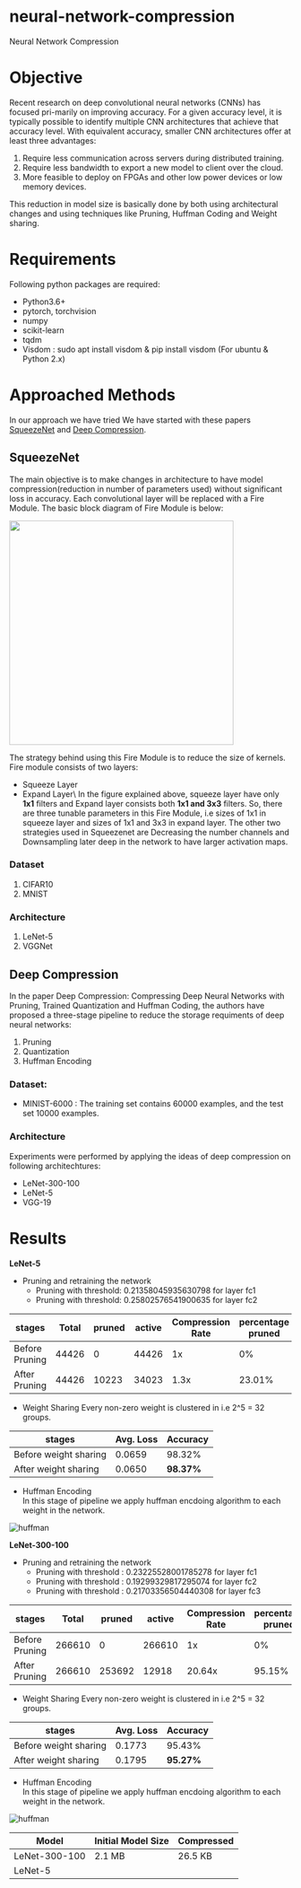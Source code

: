 
# neural-network-compression
Neural Network Compression

# Objective
Recent research on deep convolutional neural networks (CNNs) has focused pri-marily on improving accuracy. For a given accuracy level, it is typically possible to identify multiple CNN architectures that achieve that accuracy level. With equivalent accuracy, smaller CNN architectures offer at least three advantages:
1. Require less communication across servers during distributed training.  
2. Require less bandwidth to export a new model to client over the cloud. 
3. More feasible to deploy on FPGAs and other low power devices or low memory devices.

This reduction in model size is basically done by both using architectural changes and using techniques like Pruning, Huffman Coding and Weight sharing.

# Requirements
Following python packages are required:

* Python3.6+
* pytorch, torchvision
* numpy
* scikit-learn
* tqdm
* Visdom : sudo apt install visdom & pip install visdom (For ubuntu & Python 2.x)

# Approached Methods
In our approach we have tried We have started with these papers [SqueezeNet](https://arxiv.org/abs/1602.07360) and  [Deep Compression](https://arxiv.org/abs/1510.00149).
## SqueezeNet
The main objective is to make changes in architecture to have model compression(reduction in number of parameters used) without significant loss in accuracy. Each convolutional layer will be replaced with a Fire Module. The basic block diagram of Fire Module is below:
<!---![Fire Module](https://github.com/prashantksharma/neural-network-compression/blob/master/fire_module.png ) -->
<img src="https://github.com/prashantksharma/neural-network-compression/blob/master/fire_module.png" width="400" height="400">

The strategy behind using this Fire Module is to reduce the size of kernels. Fire module consists of two layers: 
* Squeeze Layer
* Expand Layer\\
In the figure explained above, squeeze layer have only **1x1** filters and Expand layer consists both **1x1 and 3x3** filters. So, there are three tunable parameters in this Fire Module, i.e sizes of 1x1 in squeeze layer and sizes of 1x1 and 3x3 in expand layer. The other two strategies used in Squeezenet are Decreasing the number channels and Downsampling later deep in the network to have larger activation maps.

### Dataset 
1. CIFAR10
2. MNIST 
### Architecture
1. LeNet-5
2. VGGNet



## Deep Compression 
In the paper Deep Compression: Compressing Deep Neural Networks with Pruning, Trained Quantization and Huffman Coding, the authors have proposed a three-stage pipeline to reduce the storage requiments of deep neural networks:
1. Pruning 
2. Quantization
3. Huffman Encoding


### Dataset:
* MINIST-6000 : The training set contains 60000 examples, and the test set 10000 examples. 

### Architecture
Experiments were performed by applying the ideas of deep compression on following architechtures:
* LeNet-300-100
* LeNet-5
* VGG-19


# Results 

**LeNet-5**
* Pruning and retraining the network
  * Pruning with threshold: 0.21358045935630798 for layer fc1 
  * Pruning with threshold: 0.25802576541900635 for layer fc2  
  
stages  | Total | pruned | active | Compression Rate | percentage pruned | Accuracy
---|---|---|---|---|---|--
Before Pruning | 44426 | 0 | 44426 | 1x | 0% | 97.47%
After Pruning | 44426 | 10223 | 34023 | 1.3x | 23.01% | **98.40%**
  
* Weight Sharing
Every non-zero weight is clustered in  i.e 2^5 = 32 groups.

stages  | Avg. Loss |  Accuracy
---|---|---
Before weight sharing | 0.0659 | 98.32%
After weight sharing | 0.0650 | **98.37%**

* Huffman Encoding  
In this stage of pipeline we apply huffman encdoing algorithm to each weight in the network.


![huffman](img/lenet_5_encoding.png)


**LeNet-300-100**
* Pruning and retraining the network
  * Pruning with threshold : 0.23225528001785278 for layer fc1
  * Pruning with threshold : 0.19299329817295074 for layer fc2
  * Pruning with threshold : 0.21703356504440308 for layer fc3
  
stages  | Total | pruned | active | Compression Rate | percentage pruned | Accuracy
---|---|---|---|---|---|--
Before Pruning | 266610 | 0 | 266610 | 1x | 0% | 53.39%
After Pruning | 266610 |253692| 12918 | 20.64x |95.15% |**96.54%**
  
* Weight Sharing
Every non-zero weight is clustered in  i.e 2^5 = 32 groups.

stages  | Avg. Loss |  Accuracy
---|---|---
Before weight sharing | 0.1773 | 95.43%
After weight sharing | 0.1795 | **95.27%**

* Huffman Encoding  
In this stage of pipeline we apply huffman encdoing algorithm to each weight in the network.


![huffman](img/lenet_5_encoding.png)


Model | Initial Model Size | Compressed
---|---|---
LeNet-300-100| 2.1 MB | 26.5 KB
LeNet-5 | 
